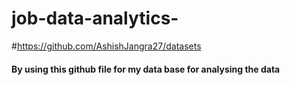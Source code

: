 # job-data-analytics-
#https://github.com/AshishJangra27/datasets
#### By using this github file for my data base for analysing the data
